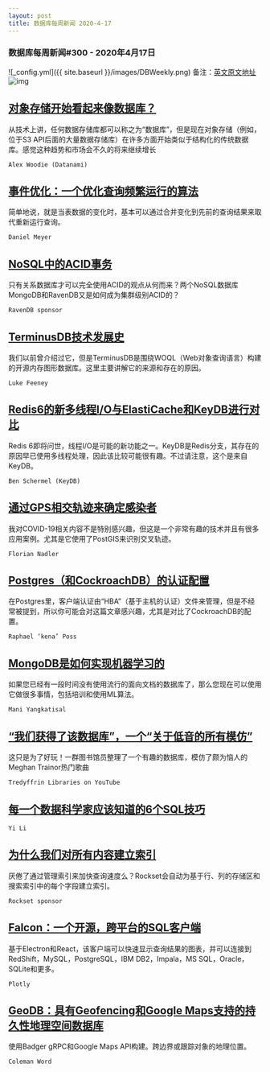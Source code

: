 ```yaml
---
layout: post
title: 数据库每周新闻 2020-4-17
---
```

### 数据库每周新闻#300 - 2020年4月17日
![_config.yml]({{ site.baseurl }}/images/DBWeekly.png)
备注：[英文原文地址](https://dbweekly.com/issues/300)
![img](https://res.cloudinary.com/cpress/image/upload/w_1280,e_sharpen:60/azzoqilugfb8xlta9h2x.jpg)


## [对象存储开始看起来像数据库？](https://dbweekly.com/link/86940/web)
从技术上讲，任何数据存储库都可以称之为“数据库”，但是现在对象存储（例如，位于S3 API后面的大量数据存储库）在许多方面开始类似于结构化的传统数据库。感觉这种趋势和市场会不久的将来继续增长

`Alex Woodie (Datanami)`


## [事件优化：一个优化查询频繁运行的算法](https://dbweekly.com/link/86941/web)
简单地说，就是当表数据的变化时，基本可以通过合并变化到先前的查询结果来取代重新运行查询。

`Daniel Meyer`


## [NoSQL中的ACID事务](https://dbweekly.com/link/86942/web)
只有关系数据库才可以完全使用ACID的观点从何而来？两个NoSQL数据库MongoDB和RavenDB又是如何成为集群级别ACID的？

`RavenDB sponsor`


## [TerminusDB技术发展史](https://dbweekly.com/link/86943/web)
我们以前曾介绍过它，但是TerminusDB是围绕WOQL（Web对象查询语言）构建的开源内存图形数据库。这里主要讲解它的来源和存在的原因。

`Luke Feeney`


## [Redis6的新多线程I/O与ElastiCache和KeyDB进行对比](https://dbweekly.com/link/86945/web)
Redis 6即将问世，线程I/O是可能的新功能之一。KeyDB是Redis分支，其存在的原因早已使用多线程处理，因此该比较可能很有趣。不过请注意，这个是来自KeyDB。 

`Ben Schermel (KeyDB)`


## [通过GPS相交轨迹来确定感染者](https://dbweekly.com/link/86947/web)
我对COVID-19相关内容不是特别感兴趣，但这是一个非常有趣的技术并且有很多应用案例。尤其是它使用了PostGIS来识别交叉轨迹。

`Florian Nadler`


## [Postgres（和CockroachDB）的认证配置](https://dbweekly.com/link/86948/web)
在Postgres里，客户端认证由“HBA”（基于主机的认证）文件来管理，但是不经常被提到，所以你可能会对这篇文章感兴趣，尤其是对比了CockroachDB的配置。

`Raphael ‘kena’ Poss`


## [MongoDB是如何实现机器学习的](https://dbweekly.com/link/86949/web)
如果您已经有一段时间没有使用流行的面向文档的数据库了，那么您现在可以使用它做很多事情，包括培训和使用ML算法。

`Mani Yangkatisal`


## [“我们获得了该数据库”，一个“关于低音的所有模仿”](https://dbweekly.com/link/86950/web)
这只是为了好玩！一群图书馆员整理了一个有趣的数据库，模仿了颇为恼人的Meghan Trainor热门歌曲

`Tredyffrin Libraries on YouTube`


## [每一个数据科学家应该知道的6个SQL技巧](https://dbweekly.com/link/86951/web)

`Yi Li`


## [为什么我们对所有内容建立索引](https://dbweekly.com/link/86952/web)
厌倦了通过管理索引来加快查询速度么？Rockset会自动为基于行、列的存储区和搜索索引中的每个字段建立索引。 

`Rockset sponsor`


## [Falcon：一个开源，跨平台的SQL客户端](https://dbweekly.com/link/86953/web)
基于Electron和React，该客户端可以快速显示查询结果的图表，并可以连接到RedShift，MySQL，PostgreSQL，IBM DB2，Impala，MS SQL，Oracle，SQLite和更多。

`Plotly`


## [GeoDB：具有Geofencing和Google Maps支持的持久性地理空间数据库](https://dbweekly.com/link/86954/web)
使用Badger gRPC和Google Maps API构建。跨边界或跟踪对象的地理位置。

`Coleman Word`
